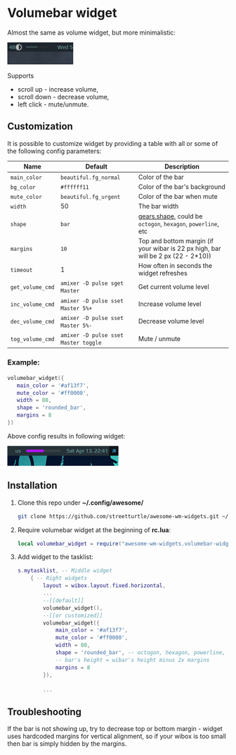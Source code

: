 # Volumebar widget

Almost the same as volume widget, but more minimalistic:

![screenshot](./out.gif)

Supports 
 - scroll up - increase volume, 
 - scroll down - decrease volume, 
 - left click - mute/unmute.
 
## Customization
 
It is possible to customize widget by providing a table with all or some of the following config parameters:

| Name | Default | Description |
|---|---|---|
| `main_color` | `beautiful.fg_normal` | Color of the bar |
| `bg_color` | `#ffffff11` | Color of the bar's background |
| `mute_color` | `beautiful.fg_urgent` | Color of the bar when mute |
| `width` | 50 | The bar width |
| `shape` | `bar` | [gears.shape](https://awesomewm.org/doc/api/libraries/gears.shape.html), could be `octogon`, `hexagon`, `powerline`, etc |
| `margins` | `10` | Top and bottom margin (if your wibar is 22 px high, bar will be 2 px (22 - 2*10)) |
| `timeout` | 1 | How often in seconds the widget refreshes |
| `get_volume_cmd` | `amixer -D pulse sget Master` | Get current volume level |
| `inc_volume_cmd` | `amixer -D pulse sset Master 5%+` | Increase volume level |
| `dec_volume_cmd` | `amixer -D pulse sset Master 5%-` | Decrease volume level |
| `tog_volume_cmd` | `amixer -D pulse sset Master toggle` | Mute / unmute |

### Example:

 ```lua
 volumebar_widget({
    main_color = '#af13f7',
    mute_color = '#ff0000',
    width = 80,
    shape = 'rounded_bar',
    margins = 8
})
 ```

Above config results in following widget:

![custom](./custom.png) 


## Installation
 
1. Clone this repo under **~/.config/awesome/**

    ```bash
    git clone https://github.com/streetturtle/awesome-wm-widgets.git ~/.config/awesome/
    ```

1. Require volumebar widget at the beginning of **rc.lua**:

    ```lua
    local volumebar_widget = require("awesome-wm-widgets.volumebar-widget.volumebar")
    ```

1. Add widget to the tasklist:

    ```lua
    s.mytasklist, -- Middle widget
        { -- Right widgets
            layout = wibox.layout.fixed.horizontal,
            ...
            --[[default]]
            volumebar_widget(),
            --[[or customized]]
            volumebar_widget({
                main_color = '#af13f7',
                mute_color = '#ff0000',
                width = 80,
                shape = 'rounded_bar', -- octogon, hexagon, powerline, etc
                -- bar's height = wibar's height minus 2x margins
                margins = 8
            }),

            ...
    ```

## Troubleshooting

If the bar is not showing up, try to decrease top or bottom margin - widget uses hardcoded margins for vertical alignment, so if your wibox is too small then bar is simply hidden by the margins.
